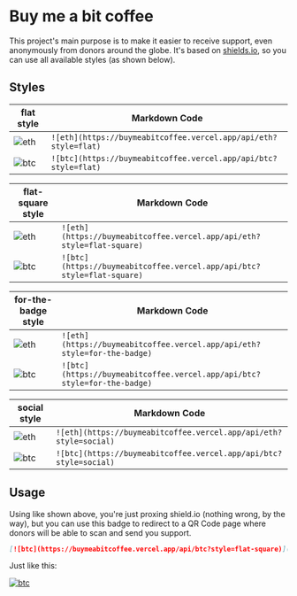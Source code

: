 # Buy me a bit coffee

This project's main purpose is to make it easier to receive support, even anonymously from donors around the globe. It's based on [shields.io](https://github.com/badges/shields), so you can use all available styles (as shown below).

## Styles

| flat style                                                    | Markdown Code                                                   |
| ------------------------------------------------------------- | --------------------------------------------------------------- |
| ![eth](https://buymeabitcoffee.vercel.app/api/eth?style=flat) | `![eth](https://buymeabitcoffee.vercel.app/api/eth?style=flat)` |
| ![btc](https://buymeabitcoffee.vercel.app/api/btc?style=flat) | `![btc](https://buymeabitcoffee.vercel.app/api/btc?style=flat)` |

| flat-square style                                                    | Markdown Code                                                          |
| -------------------------------------------------------------------- | ---------------------------------------------------------------------- |
| ![eth](https://buymeabitcoffee.vercel.app/api/eth?style=flat-square) | `![eth](https://buymeabitcoffee.vercel.app/api/eth?style=flat-square)` |
| ![btc](https://buymeabitcoffee.vercel.app/api/btc?style=flat-square) | `![btc](https://buymeabitcoffee.vercel.app/api/btc?style=flat-square)` |

| for-the-badge style                                                    | Markdown Code                                                            |
| ---------------------------------------------------------------------- | ------------------------------------------------------------------------ |
| ![eth](https://buymeabitcoffee.vercel.app/api/eth?style=for-the-badge) | `![eth](https://buymeabitcoffee.vercel.app/api/eth?style=for-the-badge)` |
| ![btc](https://buymeabitcoffee.vercel.app/api/btc?style=for-the-badge) | `![btc](https://buymeabitcoffee.vercel.app/api/btc?style=for-the-badge)` |

| social style                                                    | Markdown Code                                                     |
| --------------------------------------------------------------- | ----------------------------------------------------------------- |
| ![eth](https://buymeabitcoffee.vercel.app/api/eth?style=social) | `![eth](https://buymeabitcoffee.vercel.app/api/eth?style=social)` |
| ![btc](https://buymeabitcoffee.vercel.app/api/btc?style=social) | `![btc](https://buymeabitcoffee.vercel.app/api/btc?style=social)` |

## Usage

Using like shown above, you're just proxing shield.io (nothing wrong, by the way), but you can use this badge to redirect to a QR Code page where donors will be able to scan and send you support.

```md
[![btc](https://buymeabitcoffee.vercel.app/api/btc?style=flat-square)](https://buymeabitcoffee.vercel.app/btc/15NvrWRS8DXNufF9i1xJTMmZAcxRZat8Hi)
```

Just like this:

[![btc](https://buymeabitcoffee.vercel.app/api/btc?style=flat-square)](https://buymeabitcoffee.vercel.app/btc/15NvrWRS8DXNufF9i1xJTMmZAcxRZat8Hi)
